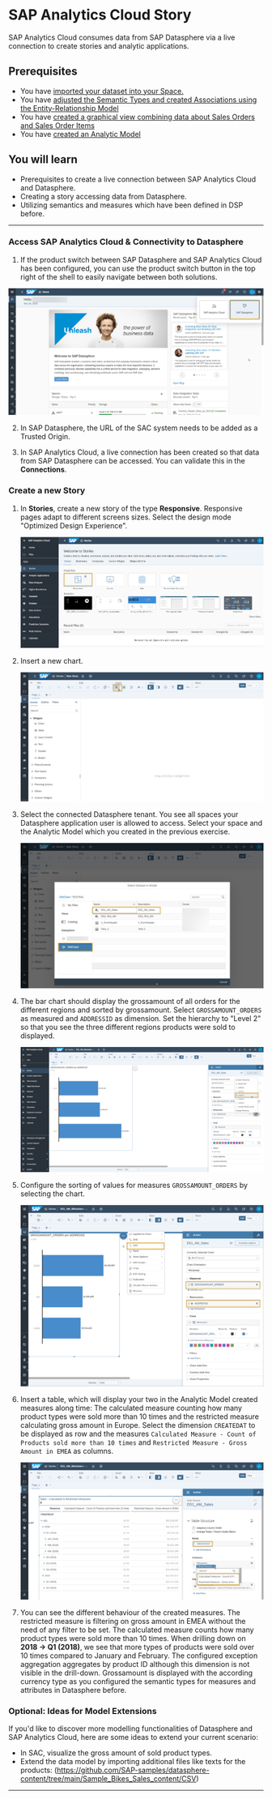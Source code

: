 # SAP Analytics Cloud Story

SAP Analytics Cloud consumes data from SAP Datasphere via a live connection to create stories and analytic applications. 
## Prerequisites
 - You have [imported your dataset into your Space.](../dsp_modeling_1-import-dataset/dsp_modeling_1-import-dataset.md)
- You have [adjusted the Semantic Types and created Associations using the Entity-Relationship Model](../dsp_modeling_2-create-relationships/dsp_modeling_2-create-relationships.md)
- You have [created a graphical view combining data about Sales Orders and Sales Order Items](../dsp_modeling_3-create-graphical-view/dsp_modeling_3-create-graphical-view.md)
- You have [created an Analytic Model](../dsp_modeling_4-create-analytic-model/dsp_modeling_4-create-analytic-model.md)

## You will learn
  - Prerequisites to create a live connection between SAP Analytics Cloud and Datasphere.
  - Creating a story accessing data from Datasphere.
  - Utilizing semantics and measures which have been defined in DSP before.

---

### Access SAP Analytics Cloud & Connectivity to Datasphere
1. If the product switch between SAP Datasphere and SAP Analytics Cloud has been configured, you can use the product switch button in the top right of the shell to easily navigate between both solutions. 

  ![SAC Story Creation](./images-dsp_modeling_5-create-sac-story/DS_SAC_Switch.png)

2. In SAP Datasphere, the URL of the SAC system needs to be added as a Trusted Origin. 

2. In SAP Analytics Cloud, a live connection has been created so that data from SAP Datasphere can be accessed. You can validate this in the **Connections**.


### Create a new Story
1. In **Stories**, create a new story of the type **Responsive**. Responsive pages adapt to different screens sizes. Select the design mode "Optimized Design Experience". 

    ![SAC Story Creation](./images-dsp_modeling_5-create-sac-story/DS_SAC_StoryCreation.png)

2.  Insert a new chart.

    ![SAC Story Creation](./images-dsp_modeling_5-create-sac-story/DS_SAC_InsertChart.png)


3. Select the connected Datasphere tenant. You see all spaces your Datasphere application user is allowed to access. Select your space and the Analytic Model which you created in the previous exercise.

    ![SAC Story Creation](./images-dsp_modeling_5-create-sac-story/DS_SAC_SelectModel.png)

 4. The bar chart should display the grossamount of  all orders for the different regions and sorted by grossamount. Select `GROSSAMOUNT_ORDERS` as measured and `ADDRESSID` as dimension. Set the hierarchy to "Level 2" so that you see the three different regions products were sold to displayed.

    ![SAC Story Creation](./images-dsp_modeling_5-create-sac-story/DS_SAC_HierarchyLevel.png)

 5. Configure the sorting of values for measures `GROSSAMOUNT_ORDERS` by selecting the chart.  

    ![Create Bar Chart](./images-dsp_modeling_5-create-sac-story/DS_GrossamountPerRegion.png)
 
6. Insert a table, which will display your two in the Analytic Model created measures along time: The calculated measure counting how many product types were sold more than 10 times and the restricted measure calculating gross amount in Europe.
Select the dimension `CREATEDAT` to be displayed as row and the measures `Calculated Measure - Count of Products sold more than 10 times` and `Restricted Measure - Gross Amount in EMEA` as columns.

    ![Create table](./images-dsp_modeling_5-create-sac-story/DS_SAC_Table.png)

7. You can see the different behaviour of the created measures. The restricted measure is filtering on gross amount in EMEA without the need of any filter to be set. 
The calculated measure counts how many product types were sold more than 10 times. When drilling down on **2018 -> Q1 (2018)**, we see that more types of products were sold over 10 times compared to January and February. The configured exception aggregation aggregates by product ID although this dimension is not visible in the drill-down.
Grossamount is displayed with the according currency type as you configured the semantic types for measures and attributes in Datasphere before.


### Optional: Ideas for Model Extensions
If you'd like to discover more modelling functionalities of Datasphere and SAP Analytics Cloud, here are some ideas to extend your current scenario:
- In SAC, visualize the gross amount of sold product types.
- Extend the data model by importing additional  files like texts for the products: (https://github.com/SAP-samples/datasphere-content/tree/main/Sample_Bikes_Sales_content/CSV)


---
